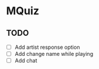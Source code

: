 # MQuiz

## TODO

 - [ ] Add artist response option
 - [ ] Add change name while playing
 - [ ] Add chat
